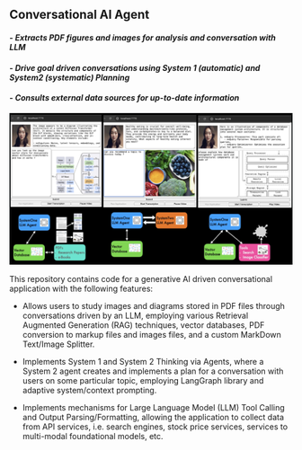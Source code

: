 ## Conversational AI Agent
#### - *Extracts PDF figures and images for analysis and conversation with LLM*
#### - *Drive goal driven conversations using System 1 (automatic) and System2 (systematic) Planning*
#### - *Consults external data sources for up-to-date information*
![screenshot](conversationalagent_architecture.jpg)

This repository contains code for a generative AI driven conversational application with the following features:

- Allows users to study images and diagrams stored in PDF files through conversations driven by an LLM, employing various Retrieval Augmented Generation (RAG) techniques, vector databases, PDF conversion to markup files and images files, and a custom MarkDown Text/Image Splitter.

- Implements System 1 and System 2 Thinking via Agents, where a System 2 agent creates and implements a plan for a conversation with users on some particular topic, employing LangGraph library and adaptive system/context prompting.

- Implements mechanisms for Large Language Model (LLM) Tool Calling and Output Parsing/Formatting, allowing the application to collect data from API services, i.e. search engines, stock price services, services to multi-modal foundational models, etc.


